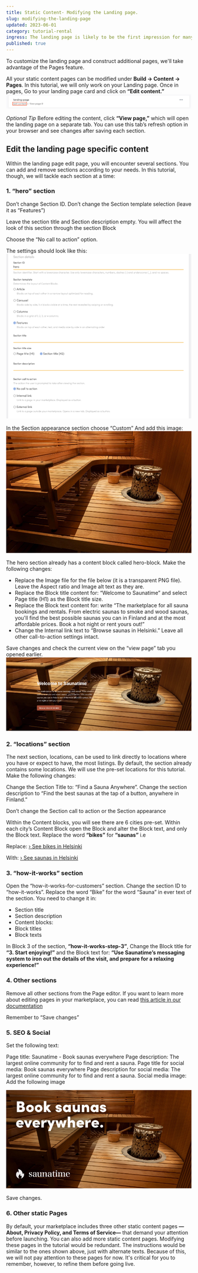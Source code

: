 ```yaml
---
title: Static Content- Modifying the Landing page.
slug: modifying-the-landing-page
updated: 2023-06-01
category: tutorial-rental
ingress: The landing page is likely to be the first impression for many of your users. This page plays a crucial role in persuading new visitors to delve further into your marketplace, so it needs to be visually appealing and inviting. 
published: true
---
```



To customize the landing page and construct additional pages, we'll take advantage of the Pages feature. 

All your static content pages can be modified under **Build → Content → Pages**. In this tutorial, we will only work on your Landing page. Once in pages, Go to your landing page card and click on **“Edit content.”**
![Edit content image](./editcontent.png) 

*Optional Tip* Before editing the content, click **“View page,”** which will open the landing page on a separate tab. You can use this tab’s refresh option in your browser and see changes after saving each section. 


## Edit the landing page specific content

Within the landing page edit page, you will encounter several sections. You can add and remove sections according to your needs. In this tutorial, though, we will tackle each section at a time:

### 1. “hero” section
Don’t change Section ID. Don’t change the Section template selection (leave it as “Features”)

Leave the section title and Section description empty. You will affect the look of this section through the section Block

Choose the “No call to action” option.

The settings should look like this: 
![Hero section](./herosection.png)


In the Section appearance section choose “Custom” And add this image:
![custom settings image](./customsetting.png)


The hero section already has a content block called hero-block. Make the following changes:

 - Replace the Image file for the file below (it is a transparent PNG file). Leave the Aspect ratio and Image alt text as they are.
 - Replace the Block title content for: “Welcome to Saunatime” and select Page title (H1) as the Block title size.  
 - Replace the Block text content for: write “The marketplace for all sauna bookings and rentals. From electric saunas to smoke and wood saunas, you'll find the best possible saunas you can in Finland and at the most affordable prices. Book a hot night or rent yours out!”
 - Change the Internal link text to “Browse saunas in Helsinki.” Leave all other call-to-action settings intact. 

Save changes and check the current view on the “view page” tab you opened earlier.
![Hero section image](./welcomesaunatime.png)

### 2. “locations” section

The next section, locations, can be used to link directly to locations where you have or expect to have, the most listings. By default, the section already contains some locations. We will use the pre-set locations for this tutorial. Make the following changes: 

Change the Section Title to: “Find a Sauna Anywhere”. 
Change the section description to “Find the best saunas at the tap of a button, anywhere in Finland.”

Don’t change the Section call to action or the Section appearance

Within the Content blocks, you will see there are 6 cities pre-set. Within each city’s Content Block open the Block and alter the Block text, and only the Block text. Replace the word **“bikes”** for **“saunas”** i.e 

Replace: [› See bikes in Helsinki](/s?address=Helsinki%2C%20Uusimaa%2C%20Finland&bounds=60.297839%2C25.337729924%2C60.06196768%2C24.807445703)

With: [› See saunas in Helsinki](/s?address=Helsinki%2C%20Uusimaa%2C%20Finland&bounds=60.297839%2C25.337729924%2C60.06196768%2C24.807445703)

### 3. “how-it-works” section
Open the “how-it-works-for-customers” section. Change the section ID to “how-it-works”. Replace the word “Bike” for the word “Sauna” in ever text of the section. You need to change it in: 
 - Section title
 - Section description
 - Content blocks: 
  -  Block titles
  -  Block texts

In Block 3 of the section, **“how-it-works-step-3”**, Change the Block title for **“3. Start enjoying!”** and the Block text for: **“Use Saunatime’s messaging system to iron out the details of the visit, and prepare for a relaxing experience!”**

### 4. Other sections 
Remove all other sections from the Page editor. If you want to learn more about editing pages in your marketplace, you can read [this article in our documentation](https://www.sharetribe.com/docs/operator-guides/how-to-edit-content-pages-in-console/)

Remember to “Save changes” 

### 5. SEO & Social
Set the following text: 

Page title: Saunatime - Book saunas everywhere
Page description: The largest online community for to find and rent a sauna.
Page title for social media: Book saunas everywhere
Page description for social media: The largest online community for to find and rent a sauna.
Social media image: Add the following image

![Book saunas everywhere](./seoandsocial.png)

Save changes.

### 6. Other static Pages
By default, your marketplace includes three other static content pages **—About, Privacy Policy, and Terms of Service—** that demand your attention before launching. You can also add more static content pages. Modifying these pages in the tutorial would be redundant. The instructions would be similar to the ones shown above, just with alternate texts. Because of this, we will not pay attention to these pages for now. It's critical for you to remember, however, to refine them before going live. 
